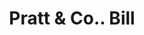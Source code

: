 ---
doi: 10.7916/D80G4X67
date_other: '1870'
date_other_textual: '1870'
form: printed ephemera
genre:
- Invoices
name:
- Pratt & Co.
object_in_context_url: https://biggert.cul.columbia.edu/items/view/ave_biggert_00906
subject_hierarchical_geographic:
- Buffalo, New York, United States
subject_name:
- Pratt & Co.
title: Pratt & Co.. Bill
sort_title: Pratt & Co.. Bill
call_number: ave_biggert_00906
coordinates:
- 42.90472222222222,-78.84944444444444
pid: ave_biggert_00906
identifiers: ave_biggert_00906
thumbnail: https://derivativo-1.library.columbia.edu/iiif/2/ldpd:345746/full/!256,256/0/native.jpg
permalink: /biggert/ave_biggert_00906/
layout: iiif-image-page
---